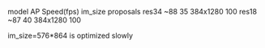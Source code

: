 
model AP Speed(fps) im_size proposals
res34 ~88 35       384x1280 100
res18 ~87 40       384x1280 100



im_size=576*864 is optimized slowly
